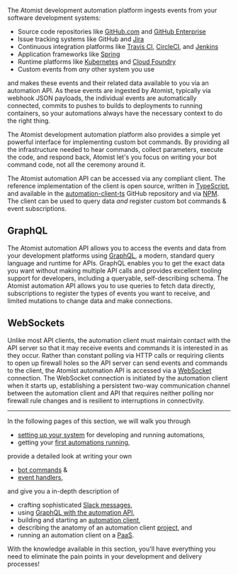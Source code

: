 The Atomist development automation platform ingests events from your
software development systems:

-   Source code repositories like [GitHub.com][gh]
    and [GitHub Enterprise][ghe]
-   Issue tracking systems like GitHub and [Jira][jira]
-   Continuous integration platforms
    like [Travis CI][travis], [CircleCI][circle],
    and [Jenkins][jenkins]
-   Application frameworks like [Spring][spring]
-   Runtime platforms like [Kubernetes][k8] and [Cloud Foundry][cf]
-   Custom events from _any_ other system you use

and makes these events and their related data available to you via an
automation API.  As these events are ingested by Atomist, typically
via webhook JSON payloads, the individual events are automatically
connected, commits to pushes to builds to deployments to running
containers, so your automations always have the necessary context to
do the right thing.

The Atomist development automation platform also provides a simple yet
powerful interface for implementing custom bot commands.  By providing
all the infrastructure needed to hear commands, collect parameters,
execute the code, and respond back, Atomist let's you focus on writing
your bot command code, not all the ceremony around it.

The Atomist automation API can be accessed via any compliant client.
The reference implementation of the client is open source, written
in [TypeScript][ts], and available in
the [automation-client-ts][client-ts] GitHub repository and
via [NPM][aac].  The client can be used to query data _and_ register
custom bot commands & event subscriptions.

[gh]: https://github.com (GitHub.com)
[ghe]: https://enterprise.github.com/home (GitHub Enterprise)
[jira]: https://www.atlassian.com/software/jira (Jira)
[travis]: https://travis-ci.org (Travis CI)
[circle]: https://circleci.com (CircleCI)
[jenkins]: https://jenkins.io/ (Jenkins)
[spring]: https://spring.io/ (Spring)
[k8]: https://kubernetes.io/ (Kubernetes)
[cf]: https://www.cloudfoundry.org/ (Cloud Foundry)
[ts]: https://www.typescriptlang.org/ (TypeScript)
[client-ts]: https://github.com/atomist/automation-client-ts (Atomist Automation Client - TypeScript)
[aac]: https://www.npmjs.com/package/@atomist/automation-client (Atomist Automation Client Node Module)

## GraphQL

The Atomist automation API allows you to access the events and data
from your development platforms using [GraphQL][graphql], a modern,
standard query language and runtime for APIs.  GraphQL enables you to
get the exact data you want without making multiple API calls and
provides excellent tooling support for developers, including a
queryable, self-describing schema.  The Atomist automation API allows
you to use queries to fetch data directly, subscriptions to register
the types of events you want to receive, and limited mutations to
change data and make connections.

[graphql]: http://graphql.org/ (GraphQL)

## WebSockets

Unlike most API clients, the automation client must maintain contact
with the API server so that it may receive events and commands it is
interested in as they occur.  Rather than constant polling via HTTP
calls or requiring clients to open up firewall holes so the API server
can send events and commands to the client, the Atomist automation API
is accessed via a [WebSocket][ws] connection.  The WebSocket
connection is initiated by the automation client when it starts up,
establishing a persistent two-way communication channel between the
automation client and API that requires neither polling nor firewall
rule changes and is resilient to interruptions in connectivity.

[ws]: https://en.wikipedia.org/wiki/WebSocket (WebSocket)

---

In the following pages of this section, we will walk you
through

-   [setting up your system][prereq] for developing and running
    automations,
-   getting your [first automations running][quick],

provide a detailed look at writing your own

-   [bot commands][command] &
-   [event handlers][event],

and give you a in-depth description of

-   crafting sophisticated [Slack messages][slack],
-   using [GraphQL with the automation API][graphql-api],
-   building and starting an [automation client][client],
-   describing the anatomy of an automation client [project][], and
-   running an automation client on a [PaaS][paas].

With the knowledge available in this section, you'll have everything
you need to eliminate the pain points in your development and delivery
processes!

[prereq]: prerequisites.md (Atomist Automation Prerequisites)
[quick]: quick-start.md (Atomist Automation Quick Start)
[command]: commands.md (Atomist AUtomation Command Handlers)
[event]: events.md (Atomist Automation Event Handlers)
[slack]: slack.md (Atomist Automation Slack Messages)
[graphql-api]: graphql.md (Atomist Automation GraphQL)
[client]: client.md (Atomist Automation Client)
[project]: project.md (Atomist Automation Client Project)
[paas]: paas.md (Atomiat Automation Client on PaaS)

